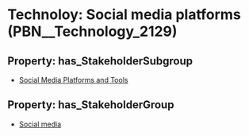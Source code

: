 # Technoloy: __Social media platforms__ (PBN__Technology_2129)

## Property: has_StakeholderSubgroup

* [Social Media Platforms and Tools](PBN__TechSubgroup_33)

## Property: has_StakeholderGroup

* [Social media](PBN__TechGroup_1)

